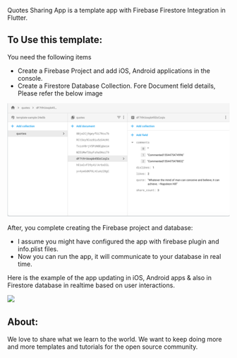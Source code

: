 Quotes Sharing App is a template app with Firebase Firestore Integration in Flutter.


## To Use this template:

You need the following items

+ Create a Firebase Project and add iOS, Android applications in the console.
+ Create a Firestore Database Collection. Fore Document field details, Please refer the below image

<img src="/images/database_screenshot.png"/>

After, you complete creating the Firebase project and database:

+ I assume you might have configured the app with firebase plugin and info.plist files.
+ Now you can run the app, it will communicate to your database in real time.

Here is the example of the app updating in iOS, Android apps & also in Firestore database in realtime based on user interactions.

<img src="/images/screen_record.gif"/>


## About:

We love to share what we learn to the world. We want to keep doing more and more templates and tutorials for the open source community.
